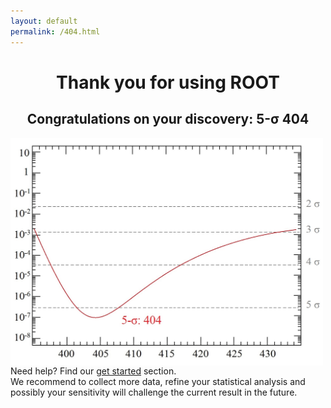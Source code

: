 ```yaml
---
layout: default
permalink: /404.html
---
```


<div style="text-align: center; margin:5px 100px 50px padding:5px;">

<h1>Thank you for using ROOT</h1>

<h2>Congratulations on your discovery: 5-&sigma; 404</h2>
<p style="text-align: left;"><span style="padding:20px,20px,20px,0px;"><img src="assets/images/root_404.jpg" style="float:left;width:500px;height:auto;" />Need help? Find our <a href="/get_started">get started</a> section.<br/>
We recommend to collect more data, refine your statistical analysis and possibly
your sensitivity will challenge the current result in the future.</span></p>

</div>
